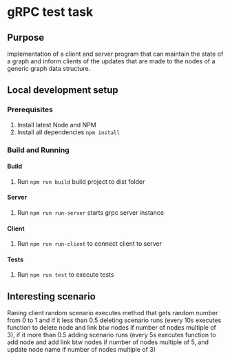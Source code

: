 # gRPC test task

## Purpose

Implementation of a client and server program that can maintain the state of a graph and inform clients of the updates that are made to the nodes of a generic graph data structure.

## Local development setup

### Prerequisites

1. Install latest Node and NPM
2. Install all dependencies `npm install`

### Build and Running

#### Build
1. Run `npm run build` build project to dist folder

#### Server
1. Run `npm run run-server` starts grpc server instance

#### Client
1. Run `npm run run-client` to connect client to server

#### Tests
1. Run `npm run test` to execute tests


## Interesting scenario

Raning client random scenario executes method that gets random number from 0 to 1 and if it less than 0.5 deleting scenario runs (every 10s executes function to delete node and link btw nodes if number of nodes multiple of 3), if it more than 0.5 adding scenario runs (every 5s executes function to add node and add link btw nodes if number of nodes multiple of 5, and update node name if number of nodes multiple of 3)